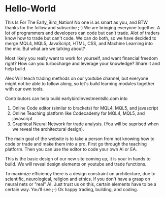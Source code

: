 # Hello-World
This Is For The Early_Bird_Nation!
No one is as smart as you, and BTW thanks for the follow and subscribe ;-)
We are bringing everyone together.
A lot of programmers and developers can code but can't trade.
Alot of traders know how to trade but can't code.
We can do both, so we have decided to merge MQL4, MQL5, JavaScript, HTML, CSS, and Machine Learning into the mix.
But what are we talking about?

Most likely you really want to work for yourself, and want financial freedom right? How can you turbocharge and leverage your knowledge?
Share it and help build.


Alex Will teach trading methods on our youtube channel, but everyone might not be able to follow along, so let's build learning modules together with our own tools.


Contributors can help build earlybirdinvestmentsllc.com into
  1) Online Code editor (similar to brackets) for MQL4, MQL5, and javascript
  2) Online Teaching platform like Codecademy for MQL4, MQL5, and javascript
  3) Graphical Neural Network for trade analysis. (You will be suprised when we reveal the architectural design).
  
The main goal of the website is to take a person from not knowing how to code or trade and make them into a pro.
First go through the teaching platform. Then you can use the editor to code your own AI or EA.



This is the basic design of our new site coming up, it is your in hands to build. We will reveal design elements on youtube and trade functions. 

To maximize efficiency there is a design constraint on architecture, due to scientific, neurological, religion and ethics. If you don't have a grasp on neural nets or "real" AI. Just trust us on this, certain elements have to be a certain way. You'll see ;-)
Ok happy trading, building, and coding.
  
